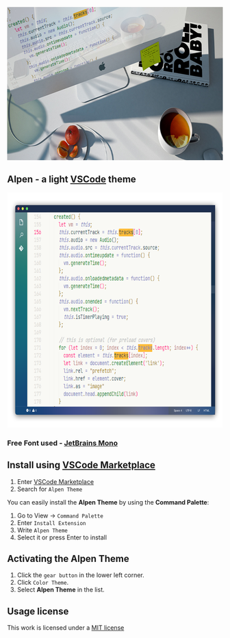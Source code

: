 <img src="https://github.com/luxelego/alpen_vscode_theme/raw/HEAD/img/top.jpg" width="700" height="358">

## Alpen - a light [VSCode](https://code.visualstudio.com) theme

<img src="https://github.com/luxelego/alpen_vscode_theme/raw/HEAD/img/look.png" width="700" height="550">

### Free Font used - [JetBrains Mono](https://www.jetbrains.com/lp/mono/)

## Install using [VSCode Marketplace](https://marketplace.visualstudio.com/items?itemName=Yoko-Luxelego.alpen)

1. Enter [VSCode Marketplace](https://marketplace.visualstudio.com/items?itemName=Yoko-Luxelego.alpen)
2. Search for `Alpen Theme`

You can easily install the **Alpen Theme** by using the **Command Palette**:

1. Go to View -> `Command Palette`
2. Enter `Install Extension`
3. Write `Alpen Theme`
4. Select it or press Enter to install

## Activating the Alpen Theme

1. Click the `gear button` in the lower left corner.
2. Click `Color Theme`.
3. Select **Alpen Theme** in the list.

## Usage license

This work is licensed under a [MIT license](https://github.com/luxelego/alpen_vscode_theme/blob/main/LICENSE)
